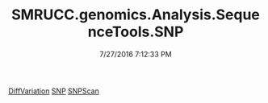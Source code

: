 ﻿---
title: SMRUCC.genomics.Analysis.SequenceTools.SNP
date: 7/27/2016 7:12:33 PM
---

[DiffVariation](T-SMRUCC.genomics.Analysis.SequenceTools.SNP.DiffVariation.html)
[SNP](T-SMRUCC.genomics.Analysis.SequenceTools.SNP.SNP.html)
[SNPScan](T-SMRUCC.genomics.Analysis.SequenceTools.SNP.SNPScan.html)
